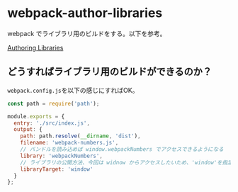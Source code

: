 # webpack-author-libraries

webpack でライブラリ用のビルドをする。以下を参考。

[Authoring Libraries](https://webpack.js.org/guides/author-libraries/)

## どうすればライブラリ用のビルドができるのか？

`webpack.config.js`を以下の感じにすればOK。

```js
const path = require('path');

module.exports = {
  entry: './src/index.js',
  output: {
    path: path.resolve(__dirname, 'dist'),
    filename: 'webpack-numbers.js',
    // バンドルを読み込めば window.webpackNumbers でアクセスできるようになる
    library: 'webpackNumbers',
    // ライブラリの公開方法、今回は widnow からアクセスしたいため、'window'を指定
    libraryTarget: 'window'
  }
};
```
